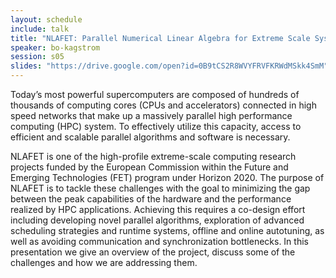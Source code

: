 ```yaml
---
layout: schedule
include: talk
title: "NLAFET: Parallel Numerical Linear Algebra for Extreme Scale Systems"
speaker: bo-kagstrom
session: s05
slides: "https://drive.google.com/open?id=0B9tCS2R8WVYFRVFKRWdMSkk4SmM"
---
```


Today’s most powerful supercomputers are composed of hundreds of thousands of
computing cores (CPUs and accelerators) connected in high speed networks that
make up a massively parallel high performance computing (HPC) system. To
effectively utilize this capacity, access to efficient and scalable parallel
algorithms and software is necessary.

NLAFET is one of the high-profile extreme-scale computing research projects
funded by the European Commission within the Future and Emerging Technologies
(FET) program under Horizon 2020. The purpose of NLAFET is to tackle these
challenges with the goal to minimizing the gap between the peak capabilities of
the hardware and the performance realized by HPC applications. Achieving this
requires a co-design effort including developing novel parallel algorithms,
exploration of advanced scheduling strategies and runtime systems, offline and
online autotuning, as well as avoiding communication and synchronization
bottlenecks. In this presentation we give an overview of the project, discuss
some of the challenges and how we are addressing them.
